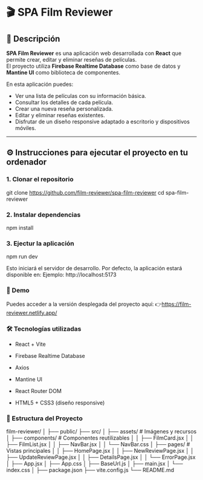 

# 🎬 SPA Film Reviewer

## 📖 Descripción

**SPA Film Reviewer** es una aplicación web desarrollada con **React** que permite crear, editar y eliminar reseñas de películas.  
El proyecto utiliza **Firebase Realtime Database** como base de datos y **Mantine UI** como biblioteca de componentes.  

En esta aplicación puedes:
- Ver una lista de películas con su información básica.  
- Consultar los detalles de cada película.  
- Crear una nueva reseña personalizada.  
- Editar y eliminar reseñas existentes.  
- Disfrutar de un diseño responsive adaptado a escritorio y dispositivos móviles.

---

## ⚙️ Instrucciones para ejecutar el proyecto en tu ordenador

### 1. Clonar el repositorio

git clone https://github.com/film-reviewer/spa-film-reviewer
cd spa-film-reviewer

### 2. Instalar dependencias

npm install

### 3. Ejectur la aplicación

npm run dev 

Esto iniciará el servidor de desarrollo.
Por defecto, la aplicación estará disponible en:
Ejemplo: http://localhost:5173

### 🚀 Demo

Puedes acceder a la versión desplegada del proyecto aquí:
👉https://film-reviewer.netlify.app/

### 🛠️ Tecnologías utilizadas

- React + Vite

- Firebase Realtime Database

- Axios

- Mantine UI

- React Router DOM

- HTML5 + CSS3 (diseño responsive)


### 📂 Estructura del Proyecto

film-reviewer/
│
├── public/
├── src/
│   ├── assets/                  # Imágenes y recursos
│   ├── components/              # Componentes reutilizables
│   │   ├── FilmCard.jsx
│   │   ├── FilmList.jsx
│   │   ├── NavBar.jsx
│   │   └── NavBar.css
│   ├── pages/                   # Vistas principales
│   │   ├── HomePage.jsx
│   │   ├── NewReviewPage.jsx
│   │   ├── UpdateReviewPage.jsx
│   │   ├── DetailsPage.jsx
│   │   └── ErrorPage.jsx
│   ├── App.jsx
│   ├── App.css
│   ├── BaseUrl.js
│   ├── main.jsx
│   └── index.css
│
├── package.json
├── vite.config.js
└── README.md
